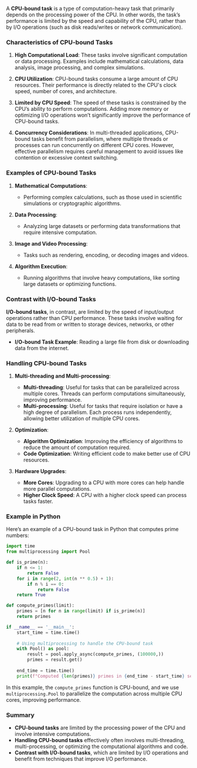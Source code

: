 A **CPU-bound task** is a type of computation-heavy task that primarily depends on the processing power of the CPU. In other words, the task’s performance is limited by the speed and capability of the CPU, rather than by I/O operations (such as disk reads/writes or network communication).

### Characteristics of CPU-bound Tasks

1. **High Computational Load**: These tasks involve significant computation or data processing. Examples include mathematical calculations, data analysis, image processing, and complex simulations.

2. **CPU Utilization**: CPU-bound tasks consume a large amount of CPU resources. Their performance is directly related to the CPU's clock speed, number of cores, and architecture.

3. **Limited by CPU Speed**: The speed of these tasks is constrained by the CPU’s ability to perform computations. Adding more memory or optimizing I/O operations won’t significantly improve the performance of CPU-bound tasks.

4. **Concurrency Considerations**: In multi-threaded applications, CPU-bound tasks benefit from parallelism, where multiple threads or processes can run concurrently on different CPU cores. However, effective parallelism requires careful management to avoid issues like contention or excessive context switching.

### Examples of CPU-bound Tasks

1. **Mathematical Computations**:
   - Performing complex calculations, such as those used in scientific simulations or cryptographic algorithms.

2. **Data Processing**:
   - Analyzing large datasets or performing data transformations that require intensive computation.

3. **Image and Video Processing**:
   - Tasks such as rendering, encoding, or decoding images and videos.

4. **Algorithm Execution**:
   - Running algorithms that involve heavy computations, like sorting large datasets or optimizing functions.

### Contrast with I/O-bound Tasks

**I/O-bound tasks**, in contrast, are limited by the speed of input/output operations rather than CPU performance. These tasks involve waiting for data to be read from or written to storage devices, networks, or other peripherals.

- **I/O-bound Task Example**: Reading a large file from disk or downloading data from the internet.

### Handling CPU-bound Tasks

1. **Multi-threading and Multi-processing**:
   - **Multi-threading**: Useful for tasks that can be parallelized across multiple cores. Threads can perform computations simultaneously, improving performance.
   - **Multi-processing**: Useful for tasks that require isolation or have a high degree of parallelism. Each process runs independently, allowing better utilization of multiple CPU cores.

2. **Optimization**:
   - **Algorithm Optimization**: Improving the efficiency of algorithms to reduce the amount of computation required.
   - **Code Optimization**: Writing efficient code to make better use of CPU resources.

3. **Hardware Upgrades**:
   - **More Cores**: Upgrading to a CPU with more cores can help handle more parallel computations.
   - **Higher Clock Speed**: A CPU with a higher clock speed can process tasks faster.

### Example in Python

Here’s an example of a CPU-bound task in Python that computes prime numbers:

```python
import time
from multiprocessing import Pool

def is_prime(n):
    if n <= 1:
        return False
    for i in range(2, int(n ** 0.5) + 1):
        if n % i == 0:
            return False
    return True

def compute_primes(limit):
    primes = [n for n in range(limit) if is_prime(n)]
    return primes

if __name__ == '__main__':
    start_time = time.time()
    
    # Using multiprocessing to handle the CPU-bound task
    with Pool() as pool:
        result = pool.apply_async(compute_primes, (100000,))
        primes = result.get()
    
    end_time = time.time()
    print(f"Computed {len(primes)} primes in {end_time - start_time} seconds.")
```

In this example, the `compute_primes` function is CPU-bound, and we use `multiprocessing.Pool` to parallelize the computation across multiple CPU cores, improving performance.

### Summary

- **CPU-bound tasks** are limited by the processing power of the CPU and involve intensive computations.
- **Handling CPU-bound tasks** effectively often involves multi-threading, multi-processing, or optimizing the computational algorithms and code.
- **Contrast with I/O-bound tasks**, which are limited by I/O operations and benefit from techniques that improve I/O performance.